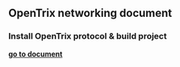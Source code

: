 ## OpenTrix networking document

### Install OpenTrix protocol & build project
**[go to document](TrixProtocolSetup1.md)**
